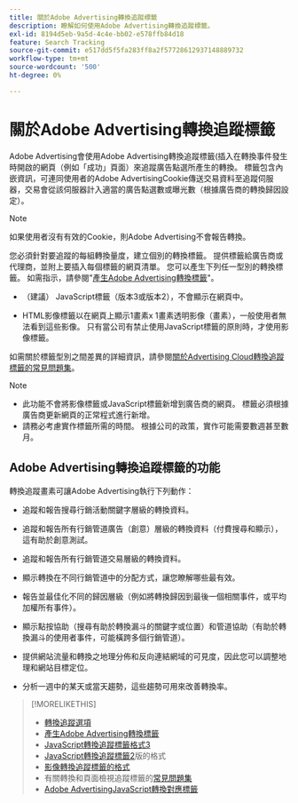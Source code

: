 ```yaml
---
title: 關於Adobe Advertising轉換追蹤標籤
description: 瞭解如何使用Adobe Advertising轉換追蹤標籤。
exl-id: 8194d5eb-9a5d-4c4e-bb02-e578ffb84d18
feature: Search Tracking
source-git-commit: e517dd5f5fa283ff8a2f57728612937148889732
workflow-type: tm+mt
source-wordcount: '500'
ht-degree: 0%

---
```


# 關於Adobe Advertising轉換追蹤標籤

Adobe Advertising會使用Adobe Advertising轉換追蹤標籤(插入在轉換事件發生時開啟的網頁（例如「成功」頁面）來追蹤廣告點選所產生的轉換。 標籤包含內嵌資訊，可連同使用者的Adobe AdvertisingCookie傳送交易資料至追蹤伺服器，交易會從該伺服器計入適當的廣告點選數或曝光數（根據廣告商的轉換歸因設定）。

>[!NOTE]
>
>如果使用者沒有有效的Cookie，則Adobe Advertising不會報告轉換。

您必須針對要追蹤的每組轉換量度，建立個別的轉換標籤。 提供標籤給廣告商或代理商，並附上要插入每個標籤的網頁清單。 您可以產生下列任一型別的轉換標籤。 如需指示，請參閱&quot;[產生Adobe Advertising轉換標籤](/help/search-social-commerce/tools/conversion-tag-generate.md)&quot;。

* （建議） JavaScript標籤（版本3或版本2），不會顯示在網頁中。

* HTML影像標籤以在網頁上顯示1畫素x 1畫素透明影像（畫素），一般使用者無法看到這些影像。 只有當公司有禁止使用JavaScript標籤的原則時，才使用影像標籤。

如需關於標籤型別之間差異的詳細資訊，請參閱[關於Advertising Cloud轉換追蹤標籤的常見問題集](/help/search-social-commerce/tracking/faqs-conversion-page-view-tracking-tags.md)。

>[!NOTE]
>
>* 此功能不會將影像標籤或JavaScript標籤新增到廣告商的網頁。 標籤必須根據廣告商更新網頁的正常程式進行新增。
>* 請務必考慮實作標籤所需的時間。 根據公司的政策，實作可能需要數週甚至數月。

## Adobe Advertising轉換追蹤標籤的功能

轉換追蹤畫素可讓Adobe Advertising執行下列動作：

* 追蹤和報告搜尋行銷活動關鍵字層級的轉換資料。

* 追蹤和報告所有行銷管道廣告（創意）層級的轉換資料（付費搜尋和顯示），這有助於創意測試。

* 追蹤和報告所有行銷管道交易層級的轉換資料。

* 顯示轉換在不同行銷管道中的分配方式，讓您瞭解哪些最有效。

* 報告並最佳化不同的歸因層級（例如將轉換歸因到最後一個相關事件，或平均加權所有事件）。

* 顯示點按協助（搜尋有助於轉換漏斗的關鍵字或位置）和管道協助（有助於轉換漏斗的使用者事件，可能橫跨多個行銷管道）。

* 提供網站流量和轉換之地理分佈和反向連結網域的可見度，因此您可以調整地理和網站目標定位。

* 分析一週中的某天或當天趨勢，這些趨勢可用來改善轉換率。

>[!MORELIKETHIS]
>
>* [轉換追蹤選項](conversion-tracking-about.md)
>* [產生Adobe Advertising轉換標籤](/help/search-social-commerce/tools/conversion-tag-generate.md)
>* [JavaScript轉換追蹤標籤格式3](format-conversion-tag-jsv3.md)
>* [JavaScript轉換追蹤標籤2](format-conversion-tag-jsv2.md)版的格式
>* [影像轉換追蹤標籤的格式](format-conversion-tag-image.md)
>* 有關轉換和頁面檢視追蹤標籤的[常見問題集](faqs-conversion-page-view-tracking-tags.md)
>* [Adobe AdvertisingJavaScript轉換對應標籤](/help/search-social-commerce/tracking/itp-conversion-mapping-tag.md)
